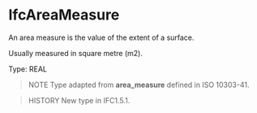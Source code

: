 # IfcAreaMeasure

An area measure is the value of the extent of a surface.<!-- end of definition -->

Usually measured in square metre (m2).

Type: REAL

> NOTE Type adapted from **area_measure** defined in ISO 10303-41.

> HISTORY New type in IFC1.5.1.
